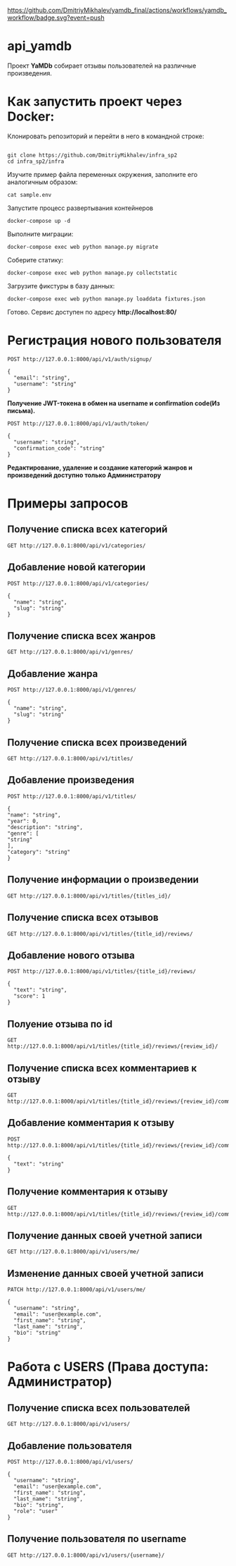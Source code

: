 https://github.com/DmitriyMikhalev/yamdb_final/actions/workflows/yamdb_workflow/badge.svg?event=push

# api_yamdb
Проект **YaMDb** собирает отзывы пользователей на различные произведения.

# Как запустить проект через Docker:

Клонировать репозиторий и перейти в него в командной строке:

```

git clone https://github.com/DmitriyMikhalev/infra_sp2
cd infra_sp2/infra
```

Изучите пример файла переменных окружения, заполните его аналогичным образом:
```
cat sample.env
```

Запустите процесс развертывания контейнеров

```
docker-compose up -d
```

Выполните миграции:

```
docker-compose exec web python manage.py migrate
```

Соберите статику:

```
docker-compose exec web python manage.py collectstatic
```

Загрузите фикстуры в базу данных:

```
docker-compose exec web python manage.py loaddata fixtures.json
```

Готово. Сервис доступен по адресу **http://localhost:80/**

# Регистрация нового пользователя
```
POST http://127.0.0.1:8000/api/v1/auth/signup/

{
  "email": "string",
  "username": "string"
}
```
**Получение JWT-токена в обмен на username и confirmation code(Из письма).**
```
POST http://127.0.0.1:8000/api/v1/auth/token/

{
  "username": "string",
  "confirmation_code": "string"
}
```
**Редактирование, удаление и создание категорий жанров и произведений доступно только Администратору**
# Примеры запросов
## Получение списка всех категорий

```
GET http://127.0.0.1:8000/api/v1/categories/
```
## Добавление новой категории

```
POST http://127.0.0.1:8000/api/v1/categories/

{
  "name": "string",
  "slug": "string"
}
```

## Получение списка всех жанров

```
GET http://127.0.0.1:8000/api/v1/genres/
```
## Добавление жанра

```
POST http://127.0.0.1:8000/api/v1/genres/

{
  "name": "string",
  "slug": "string"
}
```

## Получение списка всех произведений
```
GET http://127.0.0.1:8000/api/v1/titles/
```
## Добавление произведения
```
POST http://127.0.0.1:8000/api/v1/titles/

{
"name": "string",
"year": 0,
"description": "string",
"genre": [
"string"
],
"category": "string"
}
```
## Получение информации о произведении
```
GET http://127.0.0.1:8000/api/v1/titles/{titles_id}/
```
## Получение списка всех отзывов
```
GET http://127.0.0.1:8000/api/v1/titles/{title_id}/reviews/
```
## Добавление нового отзыва
```
POST http://127.0.0.1:8000/api/v1/titles/{title_id}/reviews/

{
  "text": "string",
  "score": 1
}
```
## Полуение отзыва по id
```
GET http://127.0.0.1:8000/api/v1/titles/{title_id}/reviews/{review_id}/
```
## Получение списка всех комментариев к отзыву
```
GET http://127.0.0.1:8000/api/v1/titles/{title_id}/reviews/{review_id}/comments/
```
## Добавление комментария к отзыву
```
POST http://127.0.0.1:8000/api/v1/titles/{title_id}/reviews/{review_id}/comments/

{
  "text": "string"
}
```
## Получение комментария к отзыву
```
GET http://127.0.0.1:8000/api/v1/titles/{title_id}/reviews/{review_id}/comments/{comment_id}/
```
## Получение данных своей учетной записи
```
GET http://127.0.0.1:8000/api/v1/users/me/
```
## Изменение данных своей учетной записи
```
PATCH http://127.0.0.1:8000/api/v1/users/me/

{
  "username": "string",
  "email": "user@example.com",
  "first_name": "string",
  "last_name": "string",
  "bio": "string"
}
```

# Работа с USERS (Права доступа: **Администратор**)
## Получение списка всех пользователей
```
GET http://127.0.0.1:8000/api/v1/users/
```
## Добавление пользователя
```
POST http://127.0.0.1:8000/api/v1/users/

{
  "username": "string",
  "email": "user@example.com",
  "first_name": "string",
  "last_name": "string",
  "bio": "string",
  "role": "user"
}
```
## Получение пользователя по username
```
GET http://127.0.0.1:8000/api/v1/users/{username}/
```

